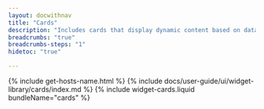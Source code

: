 ```yaml
---
layout: docwithnav
title: "Cards"
description: "Includes cards that display dynamic content based on data from one or more entities. It also includes static HTML cards."
breadcrumbs: "true"
breadcrumbs-steps: "1"
hidetoc: "true"

---
```

{% include get-hosts-name.html %}
{% include docs/user-guide/ui/widget-library/cards/index.md %}
{% include widget-cards.liquid bundleName="cards" %}
